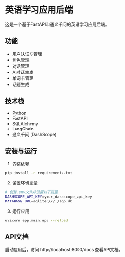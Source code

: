 # 英语学习应用后端

这是一个基于FastAPI和通义千问的英语学习应用后端。

## 功能

- 用户认证与管理
- 角色管理
- 对话管理
- AI对话生成
- 单词卡管理
- 话题生成

## 技术栈

- Python
- FastAPI
- SQLAlchemy
- LangChain
- 通义千问 (DashScope)

## 安装与运行

1. 安装依赖
```bash
pip install -r requirements.txt
```

2. 设置环境变量
```bash
# 创建.env文件并设置以下变量
DASHSCOPE_API_KEY=your_dashscope_api_key
DATABASE_URL=sqlite:///./app.db
```

3. 运行应用
```bash
uvicorn app.main:app --reload
```

## API文档

启动应用后，访问 http://localhost:8000/docs 查看API文档。